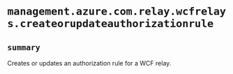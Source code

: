 # `management.azure.com.relay.wcfrelays.createorupdateauthorizationrule`

## `summary`
Creates or updates an authorization rule for a WCF relay.


